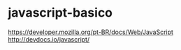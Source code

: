 # javascript-basico
https://developer.mozilla.org/pt-BR/docs/Web/JavaScript 
<br>
http://devdocs.io/javascript/ 
